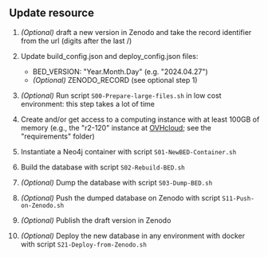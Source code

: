## Update resource

1. *(Optional)* draft a new version in Zenodo and take the record identifier
from the url (digits after the last /)

2. Update build_config.json and deploy_config.json files:
   - BED_VERSION: "Year.Month.Day" (e.g. "2024.04.27")
   - *(Optional)* ZENODO_RECORD (see optional step 1)

3. *(Optional)* Run script `S00-Prepare-large-files.sh` in low cost environment:
this step takes a lot of time

4. Create and/or get access to a computing instance with at least
100GB of memory (e.g., the "r2-120" instance
at [OVHcloud](https://www.ovhcloud.com/en/public-cloud/prices/);
see the "requirements" folder)

5. Instantiate a Neo4j container with script `S01-NewBED-Container.sh`

6. Build the database with script `S02-Rebuild-BED.sh`

7. *(Optional)* Dump the database with script `S03-Dump-BED.sh`

8. *(Optional)* Push the dumped database on Zenodo with
script `S11-Push-on-Zenodo.sh`

9. *(Optional)* Publish the draft version in Zenodo

10. *(Optional)* Deploy the new database in any environment with docker
with script `S21-Deploy-from-Zenodo.sh`
